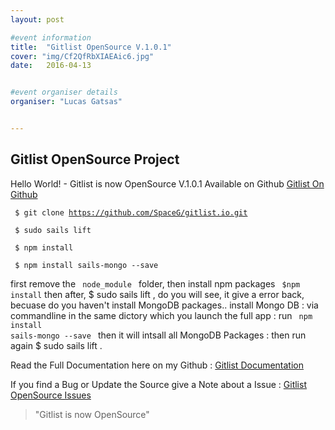```yaml
---
layout: post

#event information
title:  "Gitlist OpenSource V.1.0.1"
cover: "img/Cf2QfRbXIAEAic6.jpg"
date:   2016-04-13


#event organiser details
organiser: "Lucas Gatsas"


---
```

<h2 class="section-heading"> Gitlist OpenSource Project </h2>




Hello World! - Gitlist is now OpenSource V.1.0.1 Available on Github 
<a href="http://www.github.com/spaceG/gitlist.io"> Gitlist On Github </a>

<code> $ git clone https://github.com/SpaceG/gitlist.io.git </code>

<code> $ sudo sails lift </code>

<code> $ npm install </code> 

<code> $ npm install sails-mongo --save  </code> 



first remove the <code> node_module </code>  folder, then install npm packages <code> $npm install</code>  then after, $ sudo sails lift , do you will see, it give a error back, becuase do you haven't install MongoDB packages.. install Mongo DB : via commandline in the same dictory which you launch the full app : run <code> npm install sails-mongo --save  </code> then it will intsall all MongoDB Packages : then run again  $ sudo sails lift  .




Read the Full Documentation here on my Github : <a href="https://github.com/SpaceG/gitlist.io/blob/master/README.md"> Gitlist Documentation </a>


If you find a Bug or Update the Source give a Note about a Issue :
 <a href="https://github.com/SpaceG/gitlist.io/issues
"> Gitlist OpenSource Issues </a> 


<blockquote>
"Gitlist is now OpenSource"
</blockquote>
